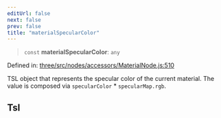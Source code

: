```yaml
---
editUrl: false
next: false
prev: false
title: "materialSpecularColor"
---
```


> `const` **materialSpecularColor**: `any`

Defined in: [three/src/nodes/accessors/MaterialNode.js:510](https://github.com/DefinitelyMaybe/three-i18n/blob/fa57b79433d1c349ffb23a78727299c8d4190136/three/src/nodes/accessors/MaterialNode.js#L510)

TSL object that represents the specular color of the current material.
The value is composed via `specularColor` * `specularMap.rgb`.

## Tsl
